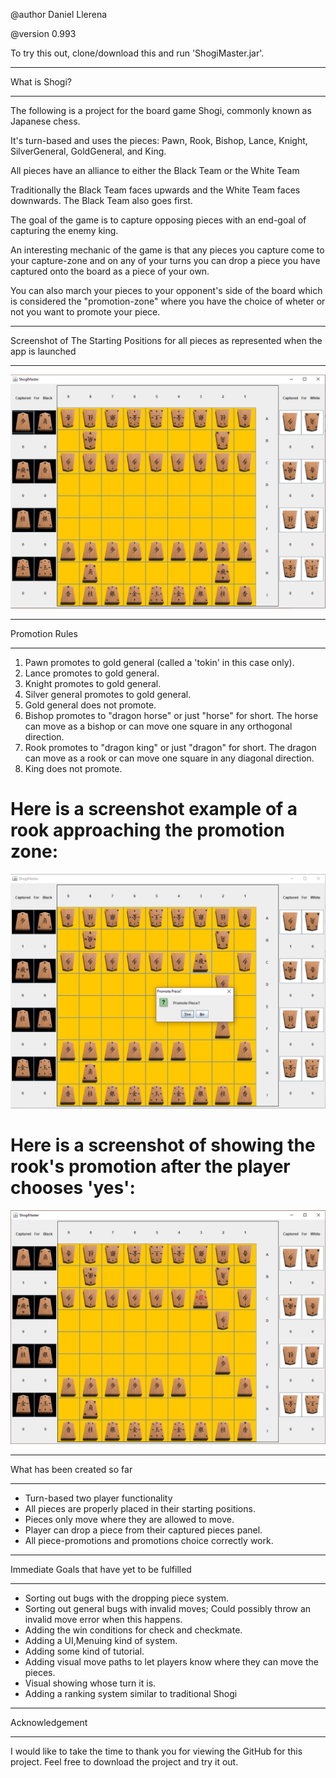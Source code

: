 @author Daniel Llerena

@version 0.993

To try this out, clone/download this and run 'ShogiMaster.jar'.

****************************
What is Shogi?
****************************

The following is a project for the board game Shogi, commonly known as Japanese chess.

It's turn-based and uses the pieces: Pawn, Rook, Bishop, Lance, Knight, SilverGeneral, GoldGeneral, and King.

All pieces have an alliance to either the Black Team or the White Team   

Traditionally the Black Team faces upwards and the White Team faces downwards. The Black Team also goes first.

The goal of the game is to capture opposing pieces with an end-goal of capturing the enemy king.

An interesting mechanic of the game is that any pieces you capture come to your capture-zone and on any of your turns you can
drop a piece you have captured onto the board as a piece of your own.

You can also march your pieces to your opponent's side of the board which is considered the "promotion-zone" where you have the choice
of wheter or not you want to promote your piece.

******************
Screenshot of The Starting Positions for all pieces as represented when the app is launched
******************
![Image](https://github.com/SecretDan1994/Shogi/blob/master/src/images/screenshots/screenshot.png)

******************
Promotion Rules
******************
1. Pawn promotes to gold general (called a 'tokin' in this case only).
2. Lance promotes to gold general.
3. Knight promotes to gold general.
4. Silver general promotes to gold general.
5. Gold general does not promote.
6. Bishop promotes to "dragon horse" or just "horse" for short. The horse can move as a bishop or can move one square in any orthogonal direction.
7. Rook promotes to "dragon king" or just "dragon" for short. The dragon can move as a rook or can move one square in any diagonal direction.
8. King does not promote.

# Here is a screenshot example of a rook approaching the promotion zone:
![Image](https://github.com/SecretDan1994/Shogi/blob/master/src/images/screenshots/Promote%20Rook.png)

# Here is a screenshot of showing the rook's promotion after the player chooses 'yes':
![Image](https://github.com/SecretDan1994/Shogi/blob/master/src/images/screenshots/Rook%20Promoted.png)

****************************
What has been created so far
****************************
- Turn-based two player functionality
- All pieces are properly placed in their starting positions.
- Pieces only move where they are allowed to move.
- Player can drop a piece from their captured pieces panel.
- All piece-promotions and promotions choice correctly work.

***********************************
Immediate Goals that have yet to be fulfilled
***********************************
- Sorting out bugs with the dropping piece system.
- Sorting out general bugs with invalid moves; Could possibly throw an invalid move error when this happens.
- Adding the win conditions for check and checkmate.
- Adding a UI,Menuing kind of system.
- Adding some kind of tutorial.
- Adding visual move paths to let players know where they can move the pieces.
- Visual showing whose turn it is.
- Adding a ranking system similar to traditional Shogi

***************
Acknowledgement
***************

I would like to take the time to thank you for viewing the GitHub for this project. Feel free to download the project and try it out.

